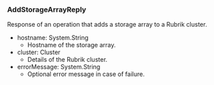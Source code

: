 ### AddStorageArrayReply
Response of an operation that adds a storage array to a Rubrik cluster.

- hostname: System.String
  - Hostname of the storage array.
- cluster: Cluster
  - Details of the Rubrik cluster.
- errorMessage: System.String
  - Optional error message in case of failure.
